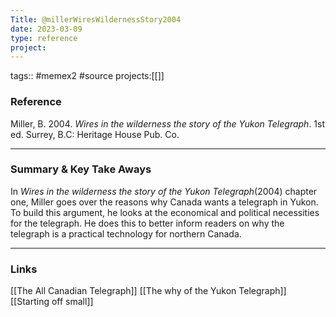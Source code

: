 ```yaml
---
Title: @millerWiresWildernessStory2004
date: 2023-03-09
type: reference
project:
---
```


tags:: #memex2 #source 
projects:[[]]

### Reference 

Miller, B. 2004. _Wires in the wilderness the story of the Yukon Telegraph_. 1st ed. Surrey, B.C: Heritage House Pub. Co.


---

### Summary & Key Take Aways

In _Wires in the wilderness the story of the Yukon Telegraph_(2004) chapter one, Miller goes over the reasons why Canada wants a telegraph in Yukon. To build this argument, he looks at the economical and political necessities for the telegraph. He does this to better inform readers on why the telegraph is a practical technology for northern Canada. 

--- 

### Links
[[The All Canadian Telegraph]]
[[The why of the Yukon Telegraph]]
[[Starting off small]]